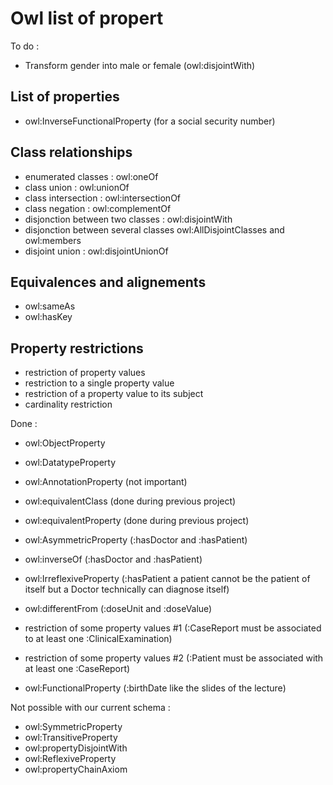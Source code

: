 # Owl list of propert

To do :
- Transform gender into male or female (owl:disjointWith)

## List of properties
- owl:InverseFunctionalProperty (for a social security number)

## Class relationships
- enumerated classes : owl:oneOf
- class union : owl:unionOf
- class intersection : owl:intersectionOf
- class negation : owl:complementOf
- disjonction between two classes : owl:disjointWith
- disjonction between several classes owl:AllDisjointClasses and owl:members
- disjoint union : owl:disjointUnionOf

## Equivalences and alignements
- owl:sameAs
- owl:hasKey

## Property restrictions
- restriction of property values
- restriction to a single property value
- restriction of a property value to its subject
- cardinality restriction

Done :
- owl:ObjectProperty
- owl:DatatypeProperty
- owl:AnnotationProperty (not important)

- owl:equivalentClass (done during previous project)
- owl:equivalentProperty (done during previous project)
- owl:AsymmetricProperty (:hasDoctor and :hasPatient)
- owl:inverseOf (:hasDoctor and :hasPatient)
- owl:IrreflexiveProperty (:hasPatient a patient cannot be the patient of itself but a Doctor technically can diagnose itself)
- owl:differentFrom (:doseUnit and :doseValue)
- restriction of some property values #1 (:CaseReport must be associated to at least one :ClinicalExamination)
- restriction of some property values #2 (:Patient must be associated with at least one :CaseReport)
- owl:FunctionalProperty (:birthDate like the slides of the lecture)

Not possible with our current schema :
- owl:SymmetricProperty
- owl:TransitiveProperty
- owl:propertyDisjointWith
- owl:ReflexiveProperty
- owl:propertyChainAxiom

